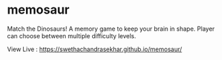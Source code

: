 # memosaur

Match the Dinosaurs! A memory game to keep your brain in shape. Player can choose between multiple difficulty levels.

View Live : https://swethachandrasekhar.github.io/memosaur/
